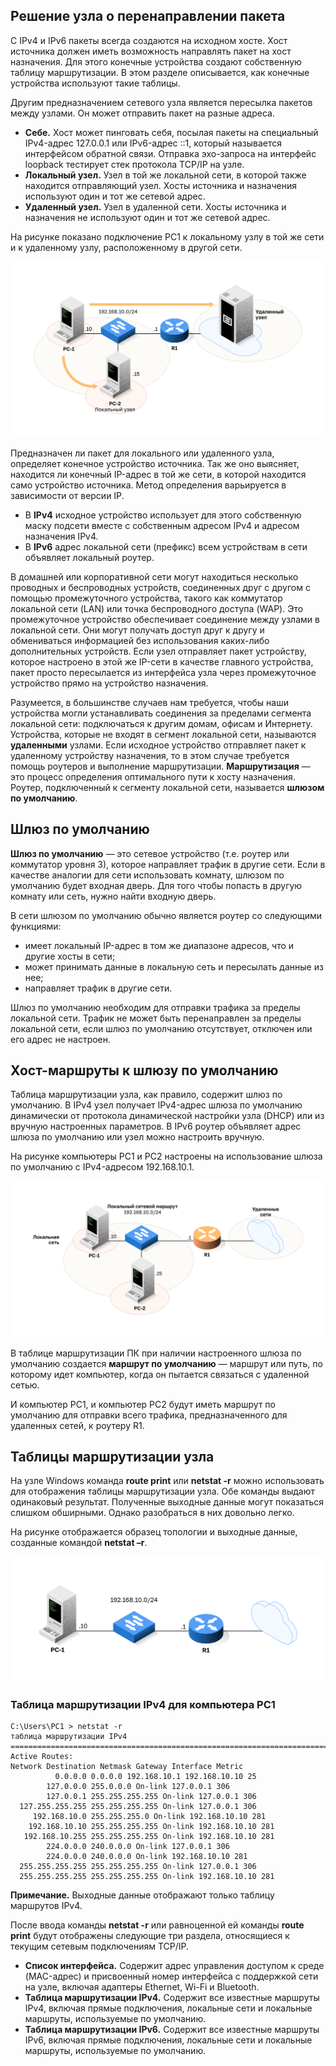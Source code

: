 <!-- verified: agorbachev 03.05.2022 -->

<!-- 8.4.1 -->
## Решение узла о перенаправлении пакета

С IPv4 и IPv6 пакеты всегда создаются на исходном хосте. Хост источника должен иметь возможность направлять пакет на хост назначения. Для этого конечные устройства создают собственную таблицу маршрутизации. В этом разделе описывается, как конечные устройства используют такие таблицы.

Другим предназначением сетевого узла является пересылка пакетов между узлами. Он может отправить пакет на разные адреса.

* **Себе.** Хост может пинговать себя, посылая пакеты на специальный IPv4-адрес 127.0.0.1 или IPv6-адрес ::1, который называется интерфейсом обратной связи. Отправка эхо-запроса на интерфейс loopback тестирует стек протокола TCP/IP на узле.
* **Локальный узел.** Узел в той же локальной сети, в которой также находится отправляющий узел. Хосты источника и назначения используют один и тот же сетевой адрес.
* **Удаленный узел.** Узел в удаленной сети. Хосты источника и назначения не используют один и тот же сетевой адрес.

На рисунке показано подключение PC1 к локальному узлу в той же сети и к удаленному узлу, расположенному в другой сети.

![](./assets/8.4.1.svg)


Предназначен ли пакет для локального или удаленного узла, определяет конечное устройство источника. Так же оно выясняет, находится ли конечный IP-адрес в той же сети, в которой находится само устройство источника. Метод определения варьируется в зависимости от версии IP.

* В **IPv4** исходное устройство использует для этого собственную маску подсети вместе с собственным адресом IPv4 и адресом назначения IPv4.
* В **IPv6** адрес локальной сети (префикс) всем устройствам в сети объявляет локальный роутер.

В домашней или корпоративной сети могут находиться несколько проводных и беспроводных устройств, соединенных друг с другом с помощью промежуточного устройства, такого как коммутатор локальной сети (LAN) или точка беспроводного доступа (WAP). Это промежуточное устройство обеспечивает соединение между узлами в локальной сети. Они могут получать доступ друг к другу и обмениваться информацией без использования каких-либо дополнительных устройств. Если узел отправляет пакет устройству, которое настроено в этой же IP-сети в качестве главного устройства, пакет просто пересылается из интерфейса узла через промежуточное устройство прямо на устройство назначения.

Разумеется, в большинстве случаев нам требуется, чтобы наши устройства могли устанавливать соединения за пределами сегмента локальной сети: подключаться к другим домам, офисам и Интернету. Устройства, которые не входят в сегмент локальной сети, называются **удаленными** узлами. Если исходное устройство отправляет пакет к удаленному устройству назначения, то в этом случае требуется помощь роутеров и выполнение маршрутизации. **Маршрутизация** — это процесс определения оптимального пути к хосту назначения. Роутер, подключенный к сегменту локальной сети, называется **шлюзом по умолчанию**.

<!-- 8.4.2 -->
## Шлюз по умолчанию

**Шлюз по умолчанию** — это сетевое устройство (т.е. роутер или коммутатор уровня 3), которое направляет трафик в другие сети. Если в качестве аналогии для сети использовать комнату, шлюзом по умолчанию будет входная дверь. Для того чтобы попасть в другую комнату или сеть, нужно найти входную дверь.

В сети шлюзом по умолчанию обычно является роутер со следующими функциями:

* имеет локальный IP-адрес в том же диапазоне адресов, что и другие хосты в сети;
* может принимать данные в локальную сеть и пересылать данные из нее;
* направляет трафик в другие сети.

Шлюз по умолчанию необходим для отправки трафика за пределы локальной сети. Трафик не может быть перенаправлен за пределы локальной сети, если шлюз по умолчанию отсутствует, отключен или его адрес не настроен.

<!-- 8.4.3 -->
## Хост-маршруты к шлюзу по умолчанию

Таблица маршрутизации узла, как правило, содержит шлюз по умолчанию. В IPv4 узел получает IPv4-адрес шлюза по умолчанию динамически от протокола динамической настройки узла (DHCP) или из вручную настроенных параметров. В IPv6 роутер объявляет адрес шлюза по умолчанию или узел можно настроить вручную.

На рисунке компьютеры PC1 и PC2 настроены на использование шлюза по умолчанию с IPv4-адресом 192.168.10.1.

![](./assets/8.4.3.svg)


В таблице маршрутизации ПК при наличии настроенного шлюза по умолчанию создается **маршрут по умолчанию** — маршрут или путь, по которому идет компьютер, когда он пытается связаться с удаленной сетью.

И компьютер PC1, и компьютер PC2 будут иметь маршрут по умолчанию для отправки всего трафика, предназначенного для удаленных сетей, к роутеру R1.

<!-- 8.4.4 -->
## Таблицы маршрутизации узла

На узле Windows команда **route print** или **netstat -r** можно использовать для отображения таблицы маршрутизации узла. Обе команды выдают одинаковый результат. Полученные выходные данные могут показаться слишком обширными. Однако разобраться в них довольно легко.

На рисунке отображается образец топологии и выходные данные, созданные командой **netstat –r**.

![](./assets/8.4.4.svg)


### Таблица маршрутизации IPv4 для компьютера PC1

```
C:\Users\PC1 > netstat -r 
таблица маршрутизации IPv4
===========================================================================
Active Routes:
Network Destination Netmask Gateway Interface Metric
          0.0.0.0 0.0.0.0 192.168.10.1 192.168.10.10 25
        127.0.0.0 255.0.0.0 On-link 127.0.0.1 306
        127.0.0.1 255.255.255.255 On-link 127.0.0.1 306
  127.255.255.255 255.255.255.255 On-link 127.0.0.1 306
     192.168.10.0 255.255.255.0 On-link 192.168.10.10 281
    192.168.10.10 255.255.255.255 On-link 192.168.10.10 281
   192.168.10.255 255.255.255.255 On-link 192.168.10.10 281
        224.0.0.0 240.0.0.0 On-link 127.0.0.1 306
        224.0.0.0 240.0.0.0 On-link 192.168.10.10 281
  255.255.255.255 255.255.255.255 On-link 127.0.0.1 306
  255.255.255.255 255.255.255.255 On-link 192.168.10.10 281

```

**Примечание.** Выходные данные отображают только таблицу маршрутов IPv4.

После ввода команды **netstat -r** или равноценной ей команды **route print** будут отображены следующие три раздела, относящиеся к текущим сетевым подключениям TCP/IP.

* **Список интерфейса.** Содержит адрес управления доступом к среде (MAC-адрес) и присвоенный номер интерфейса с поддержкой сети на узле, включая адаптеры Ethernet, Wi-Fi и Bluetooth.
* **Таблица маршрутизации IPv4.** Содержит все известные маршруты IPv4, включая прямые подключения, локальные сети и локальные маршруты, используемые по умолчанию.
* **Таблица маршрутизации IPv6.** Содержит все известные маршруты IPv6, включая прямые подключения, локальные сети и локальные маршруты, используемые по умолчанию.

<!-- 8.4.5 -->
<!-- quiz -->

